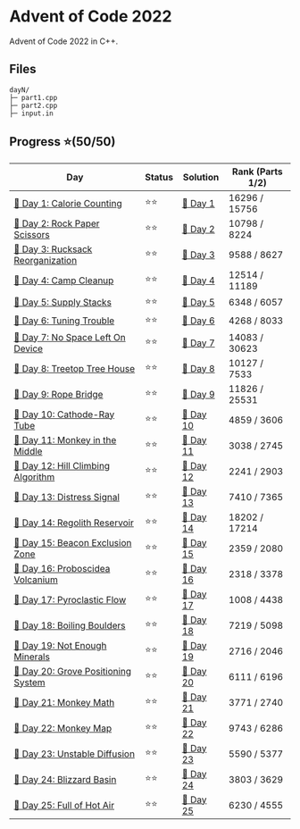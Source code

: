 # Advent of Code 2022
Advent of Code 2022 in C++.

## Files
```
dayN/
├─ part1.cpp
├─ part2.cpp
├─ input.in
```

## Progress ⭐(50/50)
| Day | Status | Solution | Rank (Parts 1/2) |
| ----------- | ---------| -------- | --------- |
| [🎄 Day 1: Calorie Counting](https://adventofcode.com/2022/day/1) | ⭐⭐ | [🎯 Day 1](2022/day1/)   | 16296 / 15756 |
| [🎄 Day 2: Rock Paper Scissors](https://adventofcode.com/2022/day/2) | ⭐⭐ | [🎯 Day 2](2022/day2/) | 10798 / 8224 |
| [🎄 Day 3: Rucksack Reorganization](https://adventofcode.com/2022/day/3) | ⭐⭐ | [🎯 Day 3](2022/day3/) | 9588 / 8627 |
| [🎄 Day 4: Camp Cleanup](https://adventofcode.com/2022/day/4) | ⭐⭐ | [🎯 Day 4](2022/day4/) | 12514 / 11189 |
| [🎄 Day 5: Supply Stacks](https://adventofcode.com/2022/day/5) | ⭐⭐ | [🎯 Day 5](2022/day5/) | 6348 / 6057 |
| [🎄 Day 6: Tuning Trouble](https://adventofcode.com/2022/day/6) | ⭐⭐ | [🎯 Day 6](2022/day6/) | 4268 / 8033 |
| [🎄 Day 7: No Space Left On Device](https://adventofcode.com/2022/day/7) | ⭐⭐ | [🎯 Day 7](2022/day7/) | 14083 / 30623 |
| [🎄 Day 8: Treetop Tree House](https://adventofcode.com/2022/day/8) | ⭐⭐ | [🎯 Day 8](2022/day8/) | 10127 / 7533 |
| [🎄 Day 9: Rope Bridge](https://adventofcode.com/2022/day/9) | ⭐⭐ | [🎯 Day 9](2022/day9/) | 11826 / 25531 |
| [🎄 Day 10: Cathode-Ray Tube](https://adventofcode.com/2022/day/10) | ⭐⭐ | [🎯 Day 10](2022/day10/) | 4859 / 3606 |
| [🎄 Day 11: Monkey in the Middle](https://adventofcode.com/2022/day/11) | ⭐⭐ | [🎯 Day 11](2022/day11/) | 3038 / 2745 |
| [🎄 Day 12: Hill Climbing Algorithm](https://adventofcode.com/2022/day/12) | ⭐⭐ | [🎯 Day 12](2022/day12/) | 2241 / 2903 |
| [🎄 Day 13: Distress Signal](https://adventofcode.com/2022/day/13) | ⭐⭐ | [🎯 Day 13](2022/day13/) | 7410 / 7365 |
| [🎄 Day 14: Regolith Reservoir](https://adventofcode.com/2022/day/14) | ⭐⭐ | [🎯 Day 14](2022/day14/) | 18202 / 17214 |
| [🎄 Day 15: Beacon Exclusion Zone](https://adventofcode.com/2022/day/15) | ⭐⭐ | [🎯 Day 15](2022/day15/) | 2359 / 2080 |
| [🎄 Day 16: Proboscidea Volcanium](https://adventofcode.com/2022/day/16) | ⭐⭐ | [🎯 Day 16](2022/day16/) | 2318 / 3378 |
| [🎄 Day 17: Pyroclastic Flow](https://adventofcode.com/2022/day/17) | ⭐⭐ | [🎯 Day 17](2022/day17/) | 1008 / 4438 |
| [🎄 Day 18: Boiling Boulders](https://adventofcode.com/2022/day/18) | ⭐⭐ | [🎯 Day 18](2022/day18/) | 7219 / 5098 |
| [🎄 Day 19: Not Enough Minerals](https://adventofcode.com/2022/day/19) | ⭐⭐ | [🎯 Day 19](2022/day19/) | 2716 / 2046 |
| [🎄 Day 20: Grove Positioning System](https://adventofcode.com/2022/day/20) | ⭐⭐ | [🎯 Day 20](2022/day20/) | 6111 / 6196 |
| [🎄 Day 21: Monkey Math](https://adventofcode.com/2022/day/21) | ⭐⭐ | [🎯 Day 21](2022/day21/) | 3771 / 2740 |
| [🎄 Day 22: Monkey Map](https://adventofcode.com/2022/day/22) | ⭐⭐ | [🎯 Day 22](2022/day22/) | 9743 / 6286 |
| [🎄 Day 23: Unstable Diffusion](https://adventofcode.com/2022/day/23) | ⭐⭐ | [🎯 Day 23](2022/day23/) | 5590 / 5377 |
| [🎄 Day 24: Blizzard Basin](https://adventofcode.com/2022/day/24) | ⭐⭐ | [🎯 Day 24](2022/day24/) | 3803 / 3629 |
| [🎄 Day 25: Full of Hot Air](https://adventofcode.com/2022/day/25) | ⭐⭐ | [🎯 Day 25](2022/day25/) | 6230 / 4555 |

